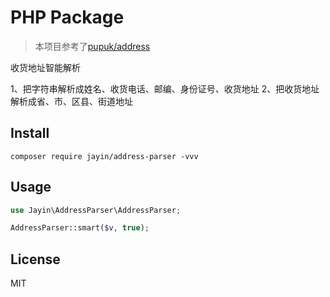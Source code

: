 # PHP Package
> 本项目参考了[pupuk/address](https://github.com/pupuk/address)

收货地址智能解析

1、把字符串解析成姓名、收货电话、邮编、身份证号、收货地址
2、把收货地址解析成省、市、区县、街道地址


## Install

```shell
composer require jayin/address-parser -vvv
```

## Usage

```php
use Jayin\AddressParser\AddressParser;

AddressParser::smart($v, true);
```


## License

MIT
